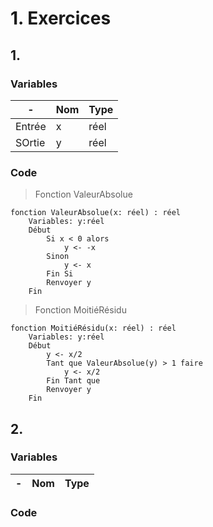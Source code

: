 # 1. Exercices

## 1.

### Variables

-|Nom|Type
---|---|---
Entrée|x|réel
SOrtie|y|réel

### Code

> Fonction ValeurAbsolue
```
fonction ValeurAbsolue(x: réel) : réel
    Variables: y:réel
    Début
        Si x < 0 alors
            y <- -x
        Sinon
            y <- x
        Fin Si
        Renvoyer y
    Fin
```

> Fonction MoitiéRésidu
```
fonction MoitiéRésidu(x: réel) : réel
    Variables: y:réel
    Début
        y <- x/2
        Tant que ValeurAbsolue(y) > 1 faire
            y <- x/2
        Fin Tant que
        Renvoyer y
    Fin
```

## 2.

### Variables

-|Nom|Type
---|---|---

### Code